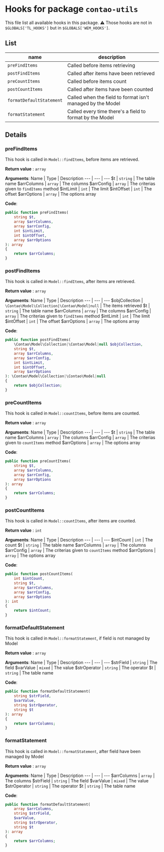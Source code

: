 # Hooks for package `contao-utils`

This file list all available hooks in this package.
:warning: Those hooks are not in `$GLOBALS['TL_HOOKS']` but in `$GLOBALS['WEM_HOOKS']`.

## List

| name | description |
--- | ---
| `preFindItems` | Called before items retrieving
| `postFindItems` | Called after items have been retrieved
| `preCountItems` |  Called before items count
| `postCountItems` |  Called after items have been counted
| `formatDefaultStatement` | Called when the field to format isn't managed by the Model
| `formatStatement` | Called every time there's a field to format by the Model

## Details

### preFindItems

This hook is called in `Model::findItems`, before items are retrieved. 

**Return value** : `array`

**Arguments**:
Name | Type | Description
--- | --- | ---
$t | `string` | The table name
$arrColumns | `array` | The columns
$arrConfig | `array` | The criterias given to `findItems` method
$intLimit | `int` | The limit
$intOffset | `int` | The offset
$arrOptions | `array` | The options array


**Code**:
```php
public function preFindItems(
	string $t,
	array $arrColumns,
	array $arrConfig,
	int $intLimit,
	int $intOffset,
	array $arrOptions
): array
{
	return $arrColumns;
}
```

### postFindItems

This hook is called in `Model::findItems`, after items are retrieved. 

**Return value** : `array`

**Arguments**:
Name | Type | Description
--- | --- | ---
$objCollection | `\Contao\Model\Collection|\Contao\Model|null` | The items retrieved
$t | `string` | The table name
$arrColumns | `array` | The columns
$arrConfig | `array` | The criterias given to `findItems` method
$intLimit | `int` | The limit
$intOffset | `int` | The offset
$arrOptions | `array` | The options array


**Code**:
```php
public function postFindItems(
	\Contao\Model\Collection|\Contao\Model|null $objCollection,
	string $t,
	array $arrColumns,
	array $arrConfig,
	int $intLimit,
	int $intOffset,
	array $arrOptions
): \Contao\Model\Collection|\Contao\Model|null
{
	return $objCollection;
}
```

### preCountItems

This hook is called in `Model::countItems`, before items are counted. 

**Return value** : `array`

**Arguments**:
Name | Type | Description
--- | --- | ---
$t | `string` | The table name
$arrColumns | `array` | The columns
$arrConfig | `array` | The criterias given to `countItems` method
$arrOptions | `array` | The options array


**Code**:
```php
public function preCountItems(
	string $t,
	array $arrColumns,
	array $arrConfig,
	array $arrOptions
): array
{
	return $arrColumns;
}
```

### postCountItems

This hook is called in `Model::countItems`, after items are counted. 

**Return value** : `int`

**Arguments**:
Name | Type | Description
--- | --- | ---
$intCount | `int` | The count
$t | `string` | The table name
$arrColumns | `array` | The columns
$arrConfig | `array` | The criterias given to `countItems` method
$arrOptions | `array` | The options array


**Code**:
```php
public function postCountItems(
	int $intCount,
	string $t,
	array $arrColumns,
	array $arrConfig,
	array $arrOptions
): int
{
	return $intCount;
}
```

### formatDefaultStatement

This hook is called in `Model::formatStatement`, if field is not managed by Model

**Return value** : `array`

**Arguments**:
Name | Type | Description
--- | --- | ---
$strField | `string` | The field
$varValue | `mixed` | The value
$strOperator | `string` | The operator
$t | `string` | The table name


**Code**:
```php
public function formatDefaultStatement(
	string $strField,
	$varValue,
	string $strOperator,
	string $t
): array
{
	return $arrColumns;
}
```

### formatStatement

This hook is called in `Model::formatStatement`, after field have been managed by Model

**Return value** : `array`

**Arguments**:
Name | Type | Description
--- | --- | ---
$arrColumns | `array` | The columns
$strField | `string` | The field
$varValue | `mixed` | The value
$strOperator | `string` | The operator
$t | `string` | The table name


**Code**:
```php
public function formatDefaultStatement(
	array $arrColumns,
	string $strField,
	$varValue,
	string $strOperator,
	string $t
): array
{
	return $arrColumns;
}
```
